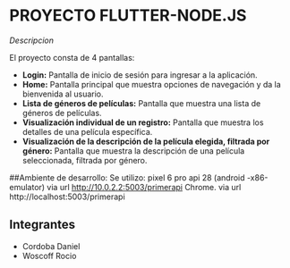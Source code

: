 # PROYECTO FLUTTER-NODE.JS

*Descripcion*

El proyecto consta de 4 pantallas:

- **Login:** Pantalla de inicio de sesión para ingresar a la aplicación.
- **Home:** Pantalla principal que muestra opciones de navegación y da la bienvenida al usuario.
- **Lista de géneros de películas:** Pantalla que muestra una lista de géneros de películas.
- **Visualización individual de un registro:** Pantalla que muestra los detalles de una película específica.
- **Visualización de la descripción de la película elegida, filtrada por género:** Pantalla que muestra la descripción de una película seleccionada, filtrada por género.

##Ambiente de desarrollo:
Se utilizo: pixel 6 pro api 28 (android -x86-emulator) via url http://10.0.2.2:5003/primerapi
            Chrome. via url http://localhost:5003/primerapi

## Integrantes
- Cordoba Daniel
- Woscoff Rocio
